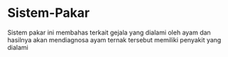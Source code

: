 # Sistem-Pakar

Sistem pakar ini membahas terkait gejala yang dialami oleh ayam dan hasilnya akan mendiagnosa ayam ternak tersebut memiliki penyakit yang dialami
